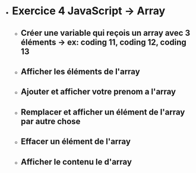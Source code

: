 - # Exercice 4 JavaScript -> Array

    - ## Créer une variable qui reçois un array avec 3 éléments -> ex: coding 11, coding 12, coding 13


    - ## Afficher les éléments de l'array


    - ## Ajouter et afficher votre prenom a l'array


    - ## Remplacer et afficher un élément de l'array par autre chose


    - ## Effacer un élément de l'array


    - ## Afficher le contenu le d'array
